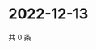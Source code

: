 # 2022-12-13

共 0 条

<!-- BEGIN WEIBO -->
<!-- 最后更新时间 Tue Dec 13 2022 22:00:56 GMT+0800 (China Standard Time) -->

<!-- END WEIBO -->

